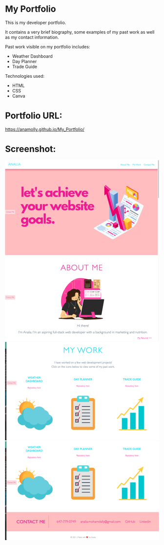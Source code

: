 # My Portfolio

This is my developer portfolio.

It contains a very brief biography, some examples of my past work as well as my contact information.

Past work visible on my portfolio includes:
- Weather Dashboard
- Day Planner
- Trade Guide

Technologies used:
- HTML
- CSS 
- Canva

# Portfolio URL:
https://anamolly.github.io/My_Portfolio/


# Screenshot:
![](./assets/images/Screenshot1.png) 
![](./assets/images/Screenshot2.png) 
![](./assets/images/Screenshot3.png) 
![](./assets/images/Screenshot4.png) 



